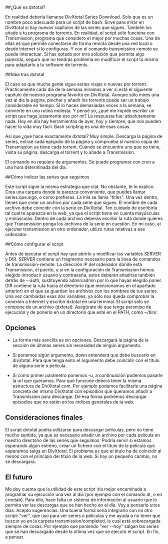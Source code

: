 ##¿Qué es dxtotal?

En realidad debería llamarse DivXtotal Series Download. Solo que es un nombre poco adecuado para un script de bash. Sirve para mirar en DivXtotal si hay nuevos capítulos de las series que sigues. También los añade a tu programa de torrents. En realidad, el script sólo funciona con Transmission, programa que considero el mejor por muchas cosas. Una de ellas es que permite conectarse de forma remota desde una red local o desde Internet si lo configuras. Y con el comando transmission-remote se puede interactuar. Si has optado por otra solución que permita algo parecido, seguro que no tendrás problema en modificar el script tú mismo para adaptarlo a tu software de torrents.

##Idea tras dxtotal

El caso es que mucha gente sigue series viejas o nuevas por torrent. Prácticamente cada día de la semana miramos a ver si está el siguiente capítulo de nuestro programa favorito en DivXtotal. Aunque sólo mires una vez al día la página, pinchar y añadir los torrents puede ser un trabajo considerable en tiempo. Si lo haces demasiadas veces a la semana, se convierte en una rutina molesta. Y pensé yo, ¿qué me impide escribir un script que haga justamente eso por mi? La respuesta fue: absolutamente nada. Hoy en día hay herramientas de ayer, hoy y siempre; que nos pueden hacer la vida muy fácil. Bash scripting es una de esas cosas. 

Así que ¿qué hace exactamente dxtotal? Muy simple. Descarga la página de series, extrae cada epispdio de la página y comprueba si nuestra copia de Transmission ya tiene cada torrent. Cuando se encuentra uno que no tiene, visita su página, descarga el torrent y lo añade a Transmission. 

El comando no requiere de argumentos. Se puede programar con cron a una hora determinada del día.

##Cómo indicar las series que seguimos

Este script sigue la misma estrategia que clat. No obstante, te lo explico. Crea una carpeta donde te parezca conveniente, que puedes llamar series.que.sigo, o como prefieras. La mía se llama "titles". Una vez dentro, tienes que crear un archivo por cada serie que sigues. El nombre de cada archivo debe coincidir con la serie en DivXtotal. Ten cuidado de escribirla tal cual te aparezca en la web, ya que el script tiene en cuenta mayúsculas y minúsculas. Dentro de cada archivo deberás escribir la ruta donde quieres que Transmissión ponga los archivos de la serie en cuestión. En mi caso, al ejecutar transmissión en otro ordenador, utilizo rutas relativas a ese ordenador.

##Cómo configurar el script

Antes de ejecutar el script hay que abrirlo y modificar las variables SERVER y DIR.
SERVER contiene un fragmento necesario para la linea de comandos de transmission-remote. La dirección IP del ordenador donde está Transmission, el puerto, y si en la configuración de Transmission hemos elegido introducir usuario y contraseña, estos deberán añadirse también detrás de --auth, sustituyendo admin:admin por lo que hayas elegido poner. DIR contiene la ruta hacia el directorio (que mencionamos en el apartado anterior) en el que se guardan los archivos con los nombres de tus series. Una vez cambiadas esas dos variables, ya sólo nos queda comprobar la conexión a Internet y escribir dxtotal en una terminal. El script sólo se compone de un archivo (dxtotal). Asegúrate de que tenga persmiso de ejecución y de ponerlo en un directorio que esté en el PATH, como ~/bin/.

## Opciones

* La forma más sencilla es sin opciones. Descargará la página de la sección de últimas series sin necesidad de ningún argumento.

* Si ponemos algún argumento, down entenderá que debe buscarlo en divxtotal. Para que tenga éxito el argumento debe coincidir con el título de alguna serie o película.

* Si como primer parámetro ponemos -u, a continuación podemos pasarle la url que queramos. Para que funcione deberá tener la misma estructura de DivXtotal.com. Por ejemplo podemos facilitarle una página concreta del mismo DivXtotal con episodios que queramos añadir a Transmission para descargar. De esa forma podremos descargar episodios que no estén en los índices generales de la web.

## Consideraciones finales

El script dxtotal podría utilizarse para descargar películas, pero no tiene mucho sentido, ya que es necesario añadir un archivo por cada película en nuestro directorio de las series que seguimos. Podría servir si estamos esperando algún estreno, crear un fichero con el título de la película que esperamos salga en DivXtotal. El problema es que el título ha de coincidir al menos con el principio del título de la web. Si hay un pequeño cambio, no se descargará.

## El futuro

Me doy cuenta que la utilidad de este script iría mejor encaminada a programar su ejecución una vez al día (por ejemplo con el comando at, o en crontab). Para ello, hace falta un sistema de información al usuario que le permita ver las descargas que se han hecho en el día. Voy a pensarlo unos días. Acepto sugerencias. Una buena forma sería integrarlo con mi otro script: "ver", que uso para ver series o películas y me ayuda a no tener que buscar yo en la carpeta transmission/completed, la cual está sobrecargada siempre de cosas. Por ejemplo que poniendo "ver --hoy" salgan las series que se han descargado desde la última vez que se ejecutó el script. En fin, a pensar.